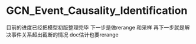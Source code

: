 # GCN_Event_Causality_Identification
目前的进度已经把模型初版整理完毕
下一步是做rerange 和采样
再下一步就是解决事件关系超出截断的情况 doc估计也要rerange
